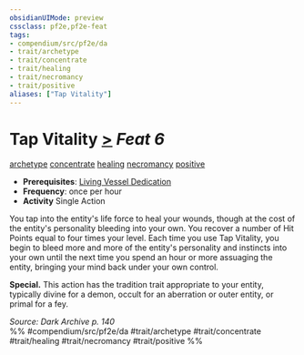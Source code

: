 ```yaml
---
obsidianUIMode: preview
cssclass: pf2e,pf2e-feat
tags:
- compendium/src/pf2e/da
- trait/archetype
- trait/concentrate
- trait/healing
- trait/necromancy
- trait/positive
aliases: ["Tap Vitality"]
---
```

# Tap Vitality  [>](chapter-9-playing-the-game.md#Actions "Single Action") *Feat 6*  
[archetype](archetype.md "Archetype Feat Trait")  [concentrate](concentrate.md "Concentrate Action & Ability Trait")  [healing](healing.md "Healing Effect Trait")  [necromancy](necromancy.md "Necromancy School Trait")  [positive](positive.md "Positive Energy & Element Trait")  

- **Prerequisites**: [Living Vessel Dedication](living-vessel-dedication-da.md)
- **Frequency**: once per hour
- **Activity** Single Action

You tap into the entity's life force to heal your wounds, though at the cost of the entity's personality bleeding into your own. You recover a number of Hit Points equal to four times your level. Each time you use Tap Vitality, you begin to bleed more and more of the entity's personality and instincts into your own until the next time you spend an hour or more assuaging the entity, bringing your mind back under your own control.

**Special.** This action has the tradition trait appropriate to your entity, typically divine for a demon, occult for an aberration or outer entity, or primal for a fey.

*Source: Dark Archive p. 140*  
%% #compendium/src/pf2e/da #trait/archetype #trait/concentrate #trait/healing #trait/necromancy #trait/positive %%
